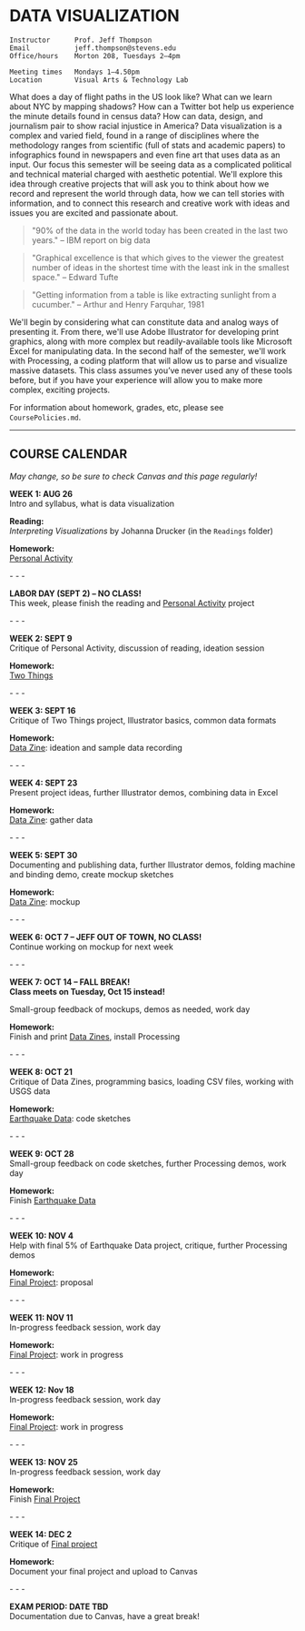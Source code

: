 DATA VISUALIZATION
====

    Instructor      Prof. Jeff Thompson
    Email           jeff.thompson@stevens.edu
    Office/hours    Morton 208, Tuesdays 2–4pm

    Meeting times   Mondays 1–4.50pm
    Location        Visual Arts & Technology Lab

What does a day of flight paths in the US look like? What can we learn about NYC by mapping shadows? How can a Twitter bot help us experience the minute details found in census data? How can data, design, and journalism pair to show racial injustice in America? Data visualization is a complex and varied field, found in a range of disciplines where the methodology ranges from scientific (full of stats and academic papers) to infographics found in newspapers and even fine art that uses data as an input. Our focus this semester will be seeing data as a complicated political and technical material charged with aesthetic potential. We'll explore this idea through creative projects that will ask you to think about how we record and represent the world through data, how we can tell stories with information, and to connect this research and creative work with ideas and issues you are excited and passionate about.

>"90% of the data in the world today has been created in the last two years." – IBM report on big data

>"Graphical excellence is that which gives to the viewer the greatest number of ideas in the shortest time with the least ink in the smallest space." – Edward Tufte

>"Getting information from a table is like extracting sunlight from a cucumber." – Arthur and Henry Farquhar, 1981

We'll begin by considering what can constitute data and analog ways of presenting it. From there, we'll use Adobe Illustrator for developing print graphics, along with more complex but readily-available tools like Microsoft Excel for manipulating data. In the second half of the semester, we'll work with Processing, a coding platform that will allow us to parse and visualize massive datasets. This class assumes you’ve never used any of these tools before, but if you have your experience will allow you to make more complex, exciting projects.

For information about homework, grades, etc, please see `CoursePolicies.md`.

---

## COURSE CALENDAR  
*May change, so be sure to check Canvas and this page regularly!*

**WEEK 1: AUG 26**  
Intro and syllabus, what is data visualization

**Reading:**  
*Interpreting Visualizations* by Johanna Drucker (in the `Readings` folder)

**Homework:**  
[Personal Activity]()

\- \- \-

**LABOR DAY (SEPT 2) – NO CLASS!**  
This week, please finish the reading and [Personal Activity]() project

\- \- \-

**WEEK 2: SEPT 9**  
Critique of Personal Activity, discussion of reading, ideation session

**Homework:**  
[Two Things]()

\- \- \-

**WEEK 3: SEPT 16**  
Critique of Two Things project, Illustrator basics, common data formats

**Homework:**  
[Data Zine](): ideation and sample data recording

\- \- \-

**WEEK 4: SEPT 23**  
Present project ideas, further Illustrator demos, combining data in Excel

**Homework:**  
[Data Zine](): gather data

\- \- \-

**WEEK 5: SEPT 30**  
Documenting and publishing data, further Illustrator demos, folding machine and binding demo, create mockup sketches

**Homework:**  
[Data Zine](): mockup

\- \- \-

**WEEK 6: OCT 7 – JEFF OUT OF TOWN, NO CLASS!**  
Continue working on mockup for next week

\- \- \-

**WEEK 7: OCT 14 – FALL BREAK!**  
**Class meets on Tuesday, Oct 15 instead!**

Small-group feedback of mockups, demos as needed, work day

**Homework:**  
Finish and print [Data Zines](), install Processing

\- \- \-

**WEEK 8: OCT 21**  
Critique of Data Zines, programming basics, loading CSV files, working with USGS data

**Homework:**  
[Earthquake Data](): code sketches

\- \- \-

**WEEK 9: OCT 28**  
Small-group feedback on code sketches, further Processing demos, work day

**Homework:**  
Finish [Earthquake Data]()

\- \- \-

**WEEK 10: NOV 4**  
Help with final 5% of Earthquake Data project, critique, further Processing demos

**Homework:**  
[Final Project](): proposal

\- \- \-

**WEEK 11: NOV 11**  
In-progress feedback session, work day

**Homework:**  
[Final Project](): work in progress

\- \- \-

**WEEK 12: Nov 18**  
In-progress feedback session, work day

**Homework:**  
[Final Project](): work in progress

\- \- \-

**WEEK 13: NOV 25**  
In-progress feedback session, work day

**Homework:**  
Finish [Final Project]()

\- \- \-

**WEEK 14: DEC 2**  
Critique of [Final project]()

**Homework:**  
Document your final project and upload to Canvas

\- \- \-

**EXAM PERIOD: DATE TBD**  
Documentation due to Canvas, have a great break!

